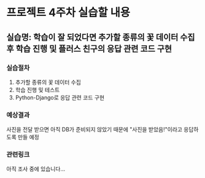 # 프로젝트 4주차 실습할 내용

## 실습명: 학습이 잘 되었다면 추가할 종류의 꽃 데이터 수집 후 학습 진행 및 플러스 친구의 응답 관련 코드 구현

### 실습절차
1. 추가할 종류의 꽃 데이터 수집
2. 학습 진행 및 테스트
3. Python-Django로 응답 관련 코드 구현

### 예상결과
사진을 전달 받으면 아직 DB가 준비되지 않았기 때문에 "사진을 받았음!"이라고 응답하도록 만들 예정

### 관련링크
아직 조사 중에 있습니다...
